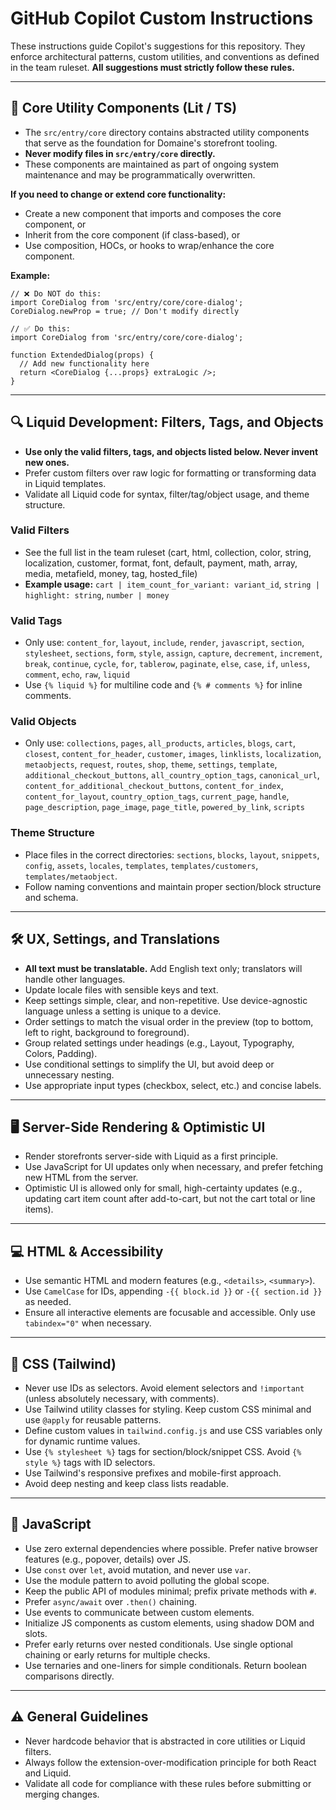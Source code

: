 # GitHub Copilot Custom Instructions

These instructions guide Copilot's suggestions for this repository. They enforce architectural patterns, custom utilities, and conventions as defined in the team ruleset. **All suggestions must strictly follow these rules.**

---

## 🧱 Core Utility Components (Lit / TS)

- The `src/entry/core` directory contains abstracted utility components that serve as the foundation for Domaine's storefront tooling.
- **Never modify files in `src/entry/core` directly.**
- These components are maintained as part of ongoing system maintenance and may be programmatically overwritten.

**If you need to change or extend core functionality:**
- Create a new component that imports and composes the core component, or
- Inherit from the core component (if class-based), or
- Use composition, HOCs, or hooks to wrap/enhance the core component.

**Example:**
```tsx
// ❌ Do NOT do this:
import CoreDialog from 'src/entry/core/core-dialog';
CoreDialog.newProp = true; // Don't modify directly

// ✅ Do this:
import CoreDialog from 'src/entry/core/core-dialog';

function ExtendedDialog(props) {
  // Add new functionality here
  return <CoreDialog {...props} extraLogic />;
}
```

---

## 🔍 Liquid Development: Filters, Tags, and Objects

- **Use only the valid filters, tags, and objects listed below. Never invent new ones.**
- Prefer custom filters over raw logic for formatting or transforming data in Liquid templates.
- Validate all Liquid code for syntax, filter/tag/object usage, and theme structure.

### Valid Filters
- See the full list in the team ruleset (cart, html, collection, color, string, localization, customer, format, font, default, payment, math, array, media, metafield, money, tag, hosted_file)
- **Example usage:** `cart | item_count_for_variant: variant_id`, `string | highlight: string`, `number | money`

### Valid Tags
- Only use: `content_for`, `layout`, `include`, `render`, `javascript`, `section`, `stylesheet`, `sections`, `form`, `style`, `assign`, `capture`, `decrement`, `increment`, `break`, `continue`, `cycle`, `for`, `tablerow`, `paginate`, `else`, `case`, `if`, `unless`, `comment`, `echo`, `raw`, `liquid`
- Use `{% liquid %}` for multiline code and `{% # comments %}` for inline comments.

### Valid Objects
- Only use: `collections`, `pages`, `all_products`, `articles`, `blogs`, `cart`, `closest`, `content_for_header`, `customer`, `images`, `linklists`, `localization`, `metaobjects`, `request`, `routes`, `shop`, `theme`, `settings`, `template`, `additional_checkout_buttons`, `all_country_option_tags`, `canonical_url`, `content_for_additional_checkout_buttons`, `content_for_index`, `content_for_layout`, `country_option_tags`, `current_page`, `handle`, `page_description`, `page_image`, `page_title`, `powered_by_link`, `scripts`

### Theme Structure
- Place files in the correct directories: `sections`, `blocks`, `layout`, `snippets`, `config`, `assets`, `locales`, `templates`, `templates/customers`, `templates/metaobject`.
- Follow naming conventions and maintain proper section/block structure and schema.

---

## 🛠️ UX, Settings, and Translations

- **All text must be translatable.** Add English text only; translators will handle other languages.
- Update locale files with sensible keys and text.
- Keep settings simple, clear, and non-repetitive. Use device-agnostic language unless a setting is unique to a device.
- Order settings to match the visual order in the preview (top to bottom, left to right, background to foreground).
- Group related settings under headings (e.g., Layout, Typography, Colors, Padding).
- Use conditional settings to simplify the UI, but avoid deep or unnecessary nesting.
- Use appropriate input types (checkbox, select, etc.) and concise labels.

---

## 🖥️ Server-Side Rendering & Optimistic UI

- Render storefronts server-side with Liquid as a first principle.
- Use JavaScript for UI updates only when necessary, and prefer fetching new HTML from the server.
- Optimistic UI is allowed only for small, high-certainty updates (e.g., updating cart item count after add-to-cart, but not the cart total or line items).

---

## 💻 HTML & Accessibility

- Use semantic HTML and modern features (e.g., `<details>`, `<summary>`).
- Use `CamelCase` for IDs, appending `-{{ block.id }}` or `-{{ section.id }}` as needed.
- Ensure all interactive elements are focusable and accessible. Only use `tabindex="0"` when necessary.

---

## 🎨 CSS (Tailwind)

- Never use IDs as selectors. Avoid element selectors and `!important` (unless absolutely necessary, with comments).
- Use Tailwind utility classes for styling. Keep custom CSS minimal and use `@apply` for reusable patterns.
- Define custom values in `tailwind.config.js` and use CSS variables only for dynamic runtime values.
- Use `{% stylesheet %}` tags for section/block/snippet CSS. Avoid `{% style %}` tags with ID selectors.
- Use Tailwind's responsive prefixes and mobile-first approach.
- Avoid deep nesting and keep class lists readable.

---

## 📝 JavaScript

- Use zero external dependencies where possible. Prefer native browser features (e.g., popover, details) over JS.
- Use `const` over `let`, avoid mutation, and never use `var`.
- Use the module pattern to avoid polluting the global scope.
- Keep the public API of modules minimal; prefix private methods with `#`.
- Prefer `async/await` over `.then()` chaining.
- Use events to communicate between custom elements.
- Initialize JS components as custom elements, using shadow DOM and slots.
- Prefer early returns over nested conditionals. Use single optional chaining or early returns for multiple checks.
- Use ternaries and one-liners for simple conditionals. Return boolean comparisons directly.

---

## ⚠️ General Guidelines

- Never hardcode behavior that is abstracted in core utilities or Liquid filters.
- Always follow the extension-over-modification principle for both React and Liquid.
- Validate all code for compliance with these rules before submitting or merging changes.
